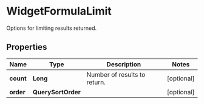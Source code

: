 

# WidgetFormulaLimit

Options for limiting results returned.

## Properties

Name | Type | Description | Notes
------------ | ------------- | ------------- | -------------
**count** | **Long** | Number of results to return. |  [optional]
**order** | **QuerySortOrder** |  |  [optional]



